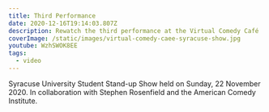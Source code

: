 ```yaml
---
title: Third Performance
date: 2020-12-16T19:14:03.807Z
description: Rewatch the third performance at the Virtual Comedy Café
coverImage: /static/images/virtual-comedy-caee-syracuse-show.jpg
youtube: WzhSWOK8EE
tags:
  - video
---
```

Syracuse University Student Stand-up Show held on Sunday, 22 November 2020. In collaboration with Stephen Rosenfield and the American Comedy Institute.